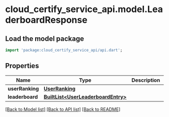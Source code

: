 # cloud_certify_service_api.model.LeaderboardResponse

## Load the model package
```dart
import 'package:cloud_certify_service_api/api.dart';
```

## Properties
Name | Type | Description | Notes
------------ | ------------- | ------------- | -------------
**userRanking** | [**UserRanking**](UserRanking.md) |  | 
**leaderboard** | [**BuiltList&lt;UserLeaderboardEntry&gt;**](UserLeaderboardEntry.md) |  | 

[[Back to Model list]](../README.md#documentation-for-models) [[Back to API list]](../README.md#documentation-for-api-endpoints) [[Back to README]](../README.md)


